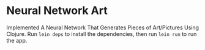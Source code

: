 # Neural Network Art

Implemented A Neural Network That Generates Pieces of Art/Pictures Using Clojure.
Run `lein deps` to install the dependencies, then run `lein run` to run the app. 

